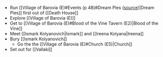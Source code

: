 - Run [[Village of Barovia (E)#Events (p 48)#Dream Pies ([source](https://www.reddit.com/r/CurseofStrahd/comments/8xu9lo/fleshing_out_curse_of_strahd_the_village_of/))|Dream Pies]] first out of [[Death House]]
- Explore [[Village of Barovia (E)]]
- Get to [[Village of Barovia (E)#Blood of the Vine Tavern (E2)|Blood of the Vine]]
- Meet [[Ismark Kolyanovich|Ismark]] and [[Ireena Kolyana|Ireena]]
- Bury [[Ismark Kolyanovich]]
	- Go the the [[Village of Barovia (E)#Church (E5)|Church]]
- Set out for [[Vallaki]]
